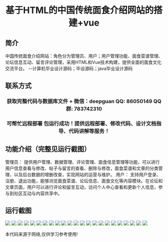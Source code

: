<p><h1 align="center">基于HTML的中国传统面食介绍网站的搭建+vue</h1></p>

## 简介
中国传统面食介绍网站：角色分为管理员、用户；用户管理功能、面食菜谱管理、论坛信息互动、留言评论管理，采用HTML和Vue技术构建，提供全面的面食文化交流平台。    --计算机毕业设计源码；毕设源码；java毕业设计源码


## 联系方式
<p><h3 align="center">获取完整代码与数据库文件 + 微信：deepguan QQ: 86050149 QQ群: 783742310</h3></p>
<p><h3 align="center">可帮忙远程部署 包运行成功！提供远程部署、修改代码、设计文档指导、代码讲解等服务！</h3></p>

## 功能介绍（完整见运行截图）
管理员： 提供用户管理、数据管理、评论管理、面食信息管理等功能，可以进行用户信息查看与修改、帖子与留言的查看、删除与修改，面食菜谱和文章的分类管理，以及后台数据的增删改查，实现网站的运营与维护。 用户： 支持用户登录、注册、退出功能，能够浏览面食菜谱、论坛信息、面食文化等内容模块。在论坛和文章页面，用户可以进行评论和留言互动，访问个人中心查看和更新个人信息，参与到社区互动与内容共享中。


## 运行截图
![](img/001.jpg)
![](img/002.jpg)
![](img/003.jpg)
![](img/004.jpg)
![](img/005.jpg)
![](img/006.jpg)
![](img/007.jpg)
![](img/008.jpg)
![](img/009.jpg)
![](img/010.jpg)
![](img/011.jpg)
![](img/012.jpg)
![](img/013.jpg)
![](img/014.jpg)
![](img/015.jpg)
![](img/016.jpg)
![](img/017.jpg)
![](img/018.jpg)
![](img/019.jpg)
![](img/020.jpg)
![](img/021.jpg)
![](img/022.jpg)
![](img/023.jpg)

<p>本代码来源于网络,仅供学习参考使用!</p>
